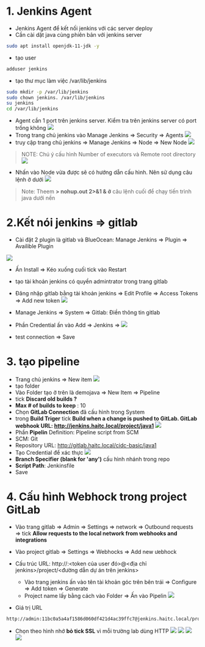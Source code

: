 # 1. Jenkins Agent

- Jenkins Agent để kết nối jenkins với các server deploy
- Cần cài dặt java cùng phiên bản với jenkins server

``` sh
sudo apt install openjdk-11-jdk -y
```

- tạo user

``` sh
adduser jenkins
```

- tạo thư mục làm việc /var/lib/jenkins

``` sh
sudo mkdir -p /var/lib/jenkins
sudo chown jenkins. /var/lib/jenkins
su jenkins
cd /var/lib/jenkins
```

- Agent cần 1 port trên jenkins server. Kiểm tra trên jenkins server có port trống không
![](./image/2.2.png)
- Trong trang chủ jenkins vào Manage Jenkins => Security => Agents
![](./image/2.3.png)
- truy cập trang chủ jenkins => Manage Jenkins => Node => New Node
![](./image/2.1.png)

>NOTE: Chú ý cấu hình Number of executors và Remote root directory
![](./image/2.4.png)

- Nhấn vào Node vừa được sẽ có hướng dẫn cấu hình. Nên sử dụng câu lệnh ở dưới
![](./image/2.5.png)

>Note: Theem **> nohup.out 2>&1 & ở** câu lệnh cuối để chạy tiến trình java dưới nền

# 2.Kết nói jenkins => gitlab

- Cài đặt 2 plugin là gitlab và BlueOcean: Manage Jenkins => Plugin => Availible Plugin

![](./image//2.7.png)

- Ấn Install => Kéo xuống cuối tick vào Restart
- tạo tài khoản jenkins có quyền admintrator trong trang gitlab
- Đăng nhập gitlab bằng tài khoản jenkins => Edit Profile => Access Tokens => Add new token
![](./image/2.8.png)

- Manage Jenkins => System => Gitlab: Điền thông tin gitlab
- Phần Credential ấn vào Add => Jenkins =>
![](./image//2.9.png)
- test connection => Save

# 3. tạo pipeline

- Trang chủ jenkins => New item
![](./image/2.6.png)
- tạo folder
- Vào Folder tạo ở trên là demojava => New Item => Pipeline
- tick **Discard old builds ?**
- **Max # of builds to keep** : 10
- Chọn **GitLab Connection** đã cấu hình trong System
- trong **Build Triger** tick **Build when a change is pushed to GitLab. GitLab webhook URL: <http://jenkins.haitc.local/project/java1>**
![](./image/2.10.png)
- Phần **Pipelin** Definition: Pipeline script from SCM
- SCM: Git
- Repository URL: <http://gitlab.haitc.local/cidc-basic/java1>
- Tạo Credential để xác thực
![](./image/2.11.png)
- **Branch Specifier (blank for 'any')** cấu hình nhánh trong repo
- **Script Path**: Jenkinsfile
- Save

# 4. Cấu hình Webhock trong project GitLab

- Vào trang gitlab => Admin => Settings => network => Outbound requests => tick **Allow requests to the local network from webhooks and integrations**

- Vào project gitlab => Settings => Webhocks => Add new ưebhock
- Cấu trúc URL: http://<user trong jenkins>:<token của user đó>@<địa chỉ jenkins>/project/<đường dẫn dự án trên jenkins>
  - Vào trang jenkins ấn vào tên tài khoản góc trên bên trái => Configure => Add token => Generate
  - Project name lấy bằng cách vào Folder => Ấn vào Pipelin
![](./image/2.12.png)
- Giá trị URL

```
http://admin:11bc0a5a4af1586d060df421d4ac39ffc7@jenkins.haitc.local/project/demojava/java1
```

- Chọn theo hình nhớ **bỏ tick SSL** vì mỗi trường lab dùng HTTP
![](./image/2.13.png)
![](./image/2.14.png)
![](./image/2.15.png)
![](./image/2.16.png)
